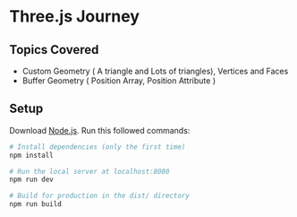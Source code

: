 # Three.js Journey

## Topics Covered

- Custom Geometry ( A triangle and Lots of triangles), Vertices and Faces
- Buffer Geometry ( Position Array, Position Attribute )

## Setup

Download [Node.js](https://nodejs.org/en/download/).
Run this followed commands:

```bash
# Install dependencies (only the first time)
npm install

# Run the local server at localhost:8080
npm run dev

# Build for production in the dist/ directory
npm run build
```

